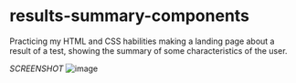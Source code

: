 # results-summary-components
Practicing my HTML and CSS habilities making a landing page about a result of a test, showing the summary of some characteristics of the user.

*SCREENSHOT*
![image](https://github.com/lohhan/results-summary-components/assets/110141875/5db538a1-ee49-4c1f-9a77-59f635c60e06)
